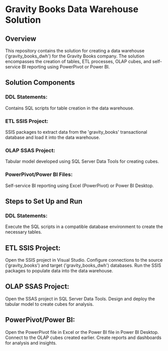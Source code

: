 
# Gravity Books Data Warehouse Solution
## Overview
This repository contains the solution for creating a data warehouse ('gravity_books_dwh') for the Gravity Books company. The solution encompasses the creation of tables, ETL processes, OLAP cubes, and self-service BI reporting using PowerPivot or Power BI.

## Solution Components
### DDL Statements:
 Contains SQL scripts for table creation in the data warehouse.
### ETL SSIS Project:
 SSIS packages to extract data from the 'gravity_books' transactional database and load it into the data warehouse.
### OLAP SSAS Project:
 Tabular model developed using SQL Server Data Tools for creating cubes.
### PowerPivot/Power BI Files:
 Self-service BI reporting using Excel (PowerPivot) or Power BI Desktop.
## Steps to Set Up and Run
### DDL Statements:
 Execute the SQL scripts in a compatible database environment to create the necessary tables.
## ETL SSIS Project:
Open the SSIS project in Visual Studio.
Configure connections to the source ('gravity_books') and target ('gravity_books_dwh') databases.
Run the SSIS packages to populate data into the data warehouse.
## OLAP SSAS Project:
Open the SSAS project in SQL Server Data Tools.
Design and deploy the tabular model to create cubes for analysis.
## PowerPivot/Power BI:
Open the PowerPivot file in Excel or the Power BI file in Power BI Desktop.
Connect to the OLAP cubes created earlier.
Create reports and dashboards for analysis and insights.
